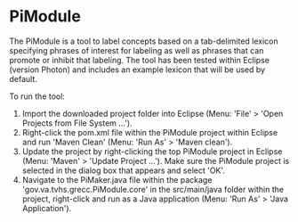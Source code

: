 # PiModule

The PiModule is a tool to label concepts based on a tab-delimited lexicon specifying phrases of interest for labeling as well as phrases that can promote or inhibit that labeling.  The tool has been tested within Eclipse (version Photon) and includes an example lexicon that will be used by default.

To run the tool:
1.  Import the downloaded project folder into Eclipse (Menu: 'File' > 'Open Projects from File System ...').
2.  Right-click the pom.xml file within the PiModule project within Eclipse and run 'Maven Clean' (Menu: 'Run As' > 'Maven clean').
3.  Update the project by right-clicking the top PiModule project in Eclipse (Menu: 'Maven' > 'Update Project ...').  Make sure the PiModule project is selected in the dialog box that appears and select 'OK'.
4.  Navigate to the PiMaker.java file within the package 'gov.va.tvhs.grecc.PiModule.core' in the src/main/java folder within the project, right-click and run as a Java application (Menu: 'Run As' > 'Java Application').
